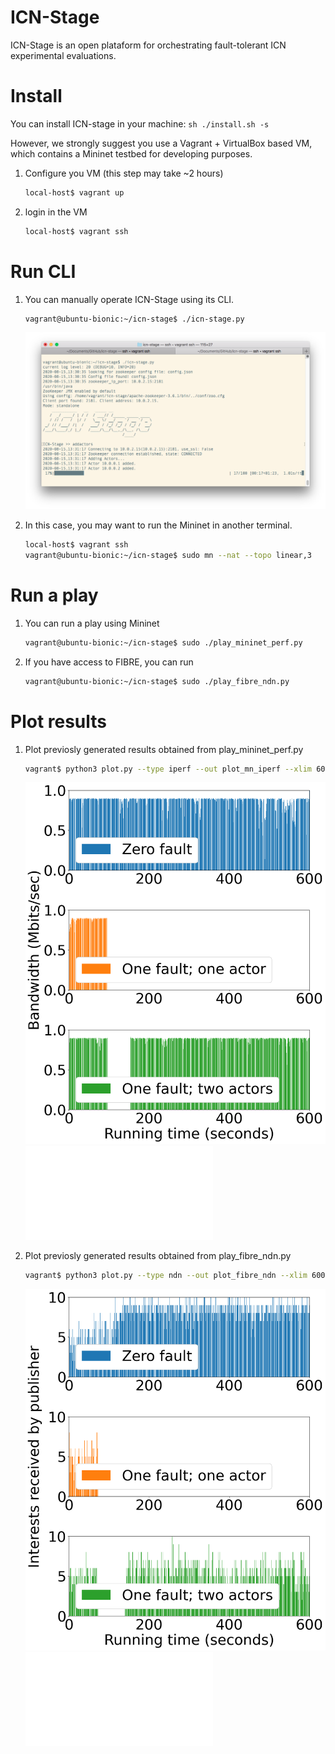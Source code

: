 # ICN-Stage

ICN-Stage is an open plataform for orchestrating fault-tolerant ICN experimental evaluations.

# Install
You can install ICN-stage in your machine:
    ```sh
    ./install.sh -s
    ```   

However, we strongly suggest you use a Vagrant + VirtualBox based VM, which contains a Mininet testbed for developing purposes.

1. Configure you VM (this step may take ~2 hours)
    ```sh
    local-host$ vagrant up 
    ```

2. login in the VM    
    ```sh
    local-host$ vagrant ssh 
    ```


# Run CLI
1. You can manually operate ICN-Stage using its CLI. 
    ```sh
   vagrant@ubuntu-bionic:~/icn-stage$ ./icn-stage.py
    ```
    ![ICN-Stage Screenshot](/images/icn-stage-screenshot.png)
    
    
2. In this case, you may want to run the Mininet in another terminal.
    ```sh
    local-host$ vagrant ssh 
    vagrant@ubuntu-bionic:~/icn-stage$ sudo mn --nat --topo linear,3
     ```
     
# Run a play    
1. You can run a play using Mininet
    ```sh
    vagrant@ubuntu-bionic:~/icn-stage$ sudo ./play_mininet_perf.py
    ```
    
2. If you have access to FIBRE, you can run
    ```sh
    vagrant@ubuntu-bionic:~/icn-stage$ sudo ./play_fibre_ndn.py
    ```



# Plot results
1. Plot previosly generated results obtained from play_mininet_perf.py
    ```sh
    vagrant$ python3 plot.py --type iperf --out plot_mn_iperf --xlim 600 --ylim 1.0 results_acm_icn/results_*
    ```
    
    ![Mininet-iperf play](/images/mn_iperf_bar.png)
    ![Mininet-iperf play](/images/mn_iperf_bar.pdf)
    
2. Plot previosly generated results obtained from play_fibre_ndn.py
    ```sh
    vagrant$ python3 plot.py --type ndn --out plot_fibre_ndn --xlim 600 --ylim 10 results_acm_icn/ndn-traffic_results_*
    ```
    ![FIBRE-ndn play](/images/plot_fibre_ndn_bar.png)
    ![FIBRE-ndn play](/images/plot_fibre_ndn_bar.pdf)

[//]: # (These are reference links used in the body of this note and get stripped out when the markdown processor does its job. There is no need to format nicely because it shouldn't be seen. Thanks SO - http://stackoverflow.com/questions/4823468/store-comments-in-markdown-syntax)


   [dill]: <https://github.com/joemccann/dillinger>
   [git-repo-url]: <https://github.com/joemccann/dillinger.git>
   [john gruber]: <http://daringfireball.net>
   [df1]: <http://daringfireball.net/projects/markdown/>
   [markdown-it]: <https://github.com/markdown-it/markdown-it>
   [Ace Editor]: <http://ace.ajax.org>
   [node.js]: <http://nodejs.org>
   [Twitter Bootstrap]: <http://twitter.github.com/bootstrap/>
   [jQuery]: <http://jquery.com>
   [@tjholowaychuk]: <http://twitter.com/tjholowaychuk>
   [express]: <http://expressjs.com>
   [AngularJS]: <http://angularjs.org>
   [Gulp]: <http://gulpjs.com>

   [PlDb]: <https://github.com/joemccann/dillinger/tree/master/plugins/dropbox/README.md>
   [PlGh]: <https://github.com/joemccann/dillinger/tree/master/plugins/github/README.md>
   [PlGd]: <https://github.com/joemccann/dillinger/tree/master/plugins/googledrive/README.md>
   [PlOd]: <https://github.com/joemccann/dillinger/tree/master/plugins/onedrive/README.md>
   [PlMe]: <https://github.com/joemccann/dillinger/tree/master/plugins/medium/README.md>
   [PlGa]: <https://github.com/RahulHP/dillinger/blob/master/plugins/googleanalytics/README.md>
